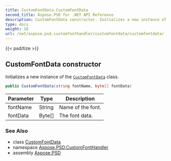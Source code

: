 ```yaml
---
title: CustomFontData.CustomFontData
second_title: Aspose.PSD for .NET API Reference
description: CustomFontData constructor. Initializes a new instance of the CustomFontData class
type: docs
weight: 10
url: /net/aspose.psd.customfonthandler/customfontdata/customfontdata/
---
```

{{< psd/tize >}}
## CustomFontData constructor

Initializes a new instance of the [`CustomFontData`](../) class.

```csharp
public CustomFontData(string fontName, byte[] fontData)
```

| Parameter | Type | Description |
| --- | --- | --- |
| fontName | String | Name of the font. |
| fontData | Byte[] | The font data. |

### See Also

* class [CustomFontData](../)
* namespace [Aspose.PSD.CustomFontHandler](../../../aspose.psd.customfonthandler/)
* assembly [Aspose.PSD](../../../)


